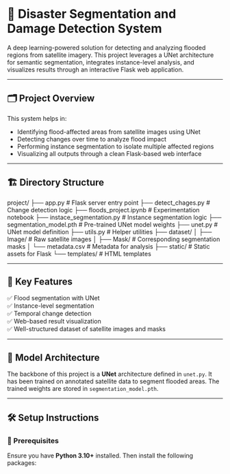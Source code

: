 # 🌊 Disaster Segmentation and Damage Detection System

A deep learning-powered solution for detecting and analyzing flooded regions from satellite imagery. This project leverages a UNet architecture for semantic segmentation, integrates instance-level analysis, and visualizes results through an interactive Flask web application.

---

## 🗂️ Project Overview

This system helps in:
- Identifying flood-affected areas from satellite images using UNet
- Detecting changes over time to analyze flood impact
- Performing instance segmentation to isolate multiple affected regions
- Visualizing all outputs through a clean Flask-based web interface

---

## 🏗️ Directory Structure

project/
├── app.py # Flask server entry point
├── detect_chages.py # Change detection logic
├── floods_project.ipynb # Experimentation notebook
├── instace_segmentation.py # Instance segmentation logic
├── segmentation_model.pth # Pre-trained UNet model weights
├── unet.py # UNet model definition
├── utils.py # Helper utilities
├── dataset/
│ ├── Image/ # Raw satellite images
│ ├── Mask/ # Corresponding segmentation masks
│ └── metadata.csv # Metadata for analysis
├── static/ # Static assets for Flask
└── templates/ # HTML templates

---

## 🚀 Key Features

✅ Flood segmentation with UNet  
✅ Instance-level segmentation  
✅ Temporal change detection  
✅ Web-based result visualization  
✅ Well-structured dataset of satellite images and masks  

---

## 🧠 Model Architecture

The backbone of this project is a **UNet** architecture defined in `unet.py`. It has been trained on annotated satellite data to segment flooded areas. The trained weights are stored in `segmentation_model.pth`.

---

## 🛠️ Setup Instructions

### 🔧 Prerequisites

Ensure you have **Python 3.10+** installed. Then install the following packages:




